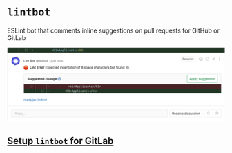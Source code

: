 # `lintbot`

ESLint bot that comments inline suggestions on pull requests for GitHub or GitLab

![](./docs/screenshots/gitlab-demo.png)

## [Setup `lintbot` for **GitLab**](./docs/gitlab.md)
